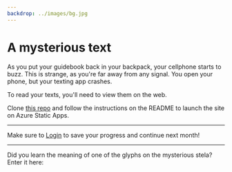 ```yaml
---
backdrop: ../images/bg.jpg
---
```


# A mysterious text

As you put your guidebook back in your backpack, your cellphone starts to buzz. This is strange, as you're far away from any signal. You open your phone, but your texting app crashes.

To read your texts, you'll need to view them on the web.

Clone [this repo](https://github.com/MicrosoftDocs/Azure-Maya-Mystery-Challenge-1) and follow the instructions on the README to launch the site on Azure Static Apps.

<hr/>

Make sure to [Login](../login) to save your progress and continue next month!

<hr/>

Did you learn the meaning of one of the glyphs on the mysterious stela? Enter it here:

<Challenge1/>
